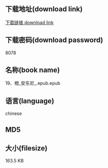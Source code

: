 ## 下载地址(download link)
[下载链接 download link](https://voluble-croquembouche-d321dc.netlify.app/?s=19%E3%80%81%E6%A9%99_%E5%AE%89%E4%B8%9C%E5%B0%BC_.epub)

## 下载密码(download password)
8078

## 名称(book name)
19、橙_安东尼_.epub.epub

## 语言(language)
chinese

## MD5


## 大小(filesize)
163.5 KB
